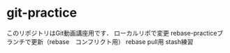  # git-practice
このリポジトリはGit動画講座用です．
ローカルリポで変更
rebase-practiceブランチで更新（rebase　コンフリクト用）
rebase pull用
stash練習
